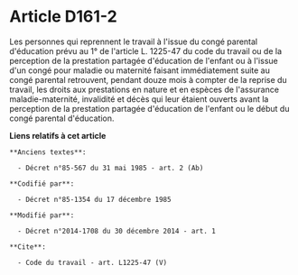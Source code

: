 # Article D161-2

Les personnes qui reprennent le travail à l'issue du congé parental d'éducation prévu au 1° de l'article L. 1225-47 du code
du travail ou de la perception de la prestation partagée d'éducation de l'enfant ou à l'issue d'un congé pour maladie ou
maternité faisant immédiatement suite au congé parental retrouvent, pendant douze mois à compter de la reprise du travail,
les droits aux prestations en nature et en espèces de l'assurance maladie-maternité, invalidité et décès qui leur étaient
ouverts avant la perception de la prestation partagée d'éducation de l'enfant ou le début du congé parental d'éducation.

**Liens relatifs à cet article**

	**Anciens textes**:

	  - Décret n°85-567 du 31 mai 1985 - art. 2 (Ab)

	**Codifié par**:

	  - Décret n°85-1354 du 17 décembre 1985

	**Modifié par**:

	  - Décret n°2014-1708 du 30 décembre 2014 - art. 1

	**Cite**:

	  - Code du travail - art. L1225-47 (V)
